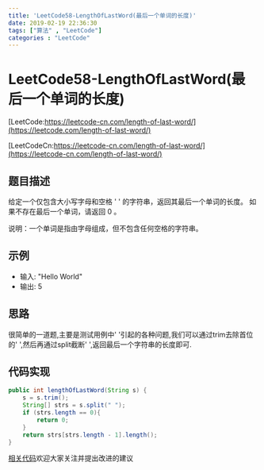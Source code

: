 ```yaml
---
title: 'LeetCode58-LengthOfLastWord(最后一个单词的长度)'
date: 2019-02-19 22:36:30
tags: ["算法" , "LeetCode"]
categories : "LeetCode"
---
```


# LeetCode58-LengthOfLastWord(最后一个单词的长度)

[LeetCode:https://leetcode-cn.com/length-of-last-word/](https://leetcode.com/length-of-last-word/)

[LeetCodeCn:https://leetcode-cn.com/length-of-last-word/](https://leetcode-cn.com/length-of-last-word/)

## 题目描述
给定一个仅包含大小写字母和空格 ' ' 的字符串，返回其最后一个单词的长度。
如果不存在最后一个单词，请返回 0 。

说明：一个单词是指由字母组成，但不包含任何空格的字符串。


<!-- more -->

## 示例
* 输入: "Hello World"
* 输出: 5

## 思路
很简单的一道题,主要是测试用例中' '引起的各种问题,我们可以通过trim去除首位的' ',然后再通过split截断' ',返回最后一个字符串的长度即可.

## 代码实现
```java
public int lengthOfLastWord(String s) {
    s = s.trim();
    String[] strs = s.split(" ");
    if (strs.length == 0){
        return 0;
    }
    return strs[strs.length - 1].length();
}
```


[相关代码](https://github.com/clwater/Code/blob/master/src/LengthOfLastWord.java)欢迎大家关注并提出改进的建议
